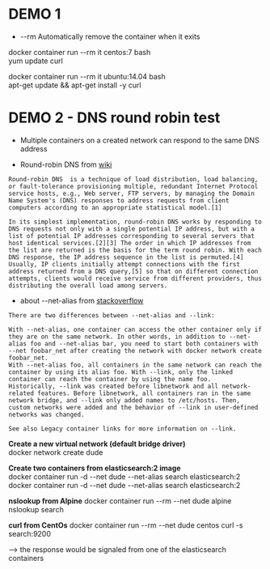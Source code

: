 # DEMO 1  
* --rm Automatically remove the container when it exits   

docker container run --rm it centos:7 bash    
yum update curl  
  
docker container run --rm it ubuntu:14.04 bash  
apt-get update && apt-get install -y curl  

  
# DEMO 2 - DNS round robin test
* Multiple containers on a created network can respond to the same DNS address

* Round-robin DNS from [wiki](https://en.wikipedia.org/wiki/Round-robin_DNS  )
```
Round-robin DNS  is a technique of load distribution, load balancing, or fault-tolerance provisioning multiple, redundant Internet Protocol service hosts, e.g., Web server, FTP servers, by managing the Domain Name System's (DNS) responses to address requests from client computers according to an appropriate statistical model.[1]

In its simplest implementation, round-robin DNS works by responding to DNS requests not only with a single potential IP address, but with a list of potential IP addresses corresponding to several servers that host identical services.[2][3] The order in which IP addresses from the list are returned is the basis for the term round robin. With each DNS response, the IP address sequence in the list is permuted.[4] Usually, IP clients initially attempt connections with the first address returned from a DNS query,[5] so that on different connection attempts, clients would receive service from different providers, thus distributing the overall load among servers.
```

* about --net-alias from [stackoverflow](https://stackoverflow.com/questions/36048897/difference-between-link-and-alias-in-overlay-docker-network)
```
There are two differences between --net-alias and --link:

With --net-alias, one container can access the other container only if they are on the same network. In other words, in addition to --net-alias foo and --net-alias bar, you need to start both containers with --net foobar_net after creating the network with docker network create foobar_net.
With --net-alias foo, all containers in the same network can reach the container by using its alias foo. With --link, only the linked container can reach the container by using the name foo.
Historically, --link was created before libnetwork and all network-related features. Before libnetwork, all containers ran in the same network bridge, and --link only added names to /etc/hosts. Then, custom networks were added and the behavior of --link in user-defined networks was changed.

See also Legacy container links for more information on --link.
```


**Create a new virtual network (default bridge driver)**  
docker network create dude

**Create two containers from elasticsearch:2 image**  
docker container run -d --net dude --net-alias search elasticsearch:2
docker container run -d --net dude --net-alias search elasticsearch:2

**nslookup from Alpine**
docker container run --rm --net dude alpine nslookup search

**curl from CentOs**
docker container run --rm --net dude centos curl -s search:9200

--> the response would be signaled from one of the elasticsearch containers


